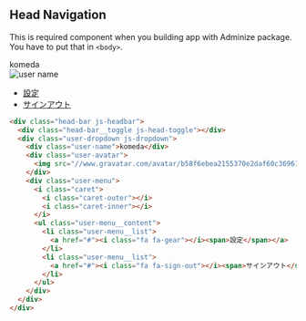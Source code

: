 <h2 id="head-nav">Head Navigation</h2>

This is required component when you building app with Adminize package.  
You have to put that in `<body>`.

<div class="docs-example">
  <div class="head-bar js-headbar">
    <div class="head-bar__toggle js-head-toggle"></div>
    <div class="user-dropdown js-dropdown">
      <div class="user-name">komeda</div>
      <div class="user-avatar">
        <img src="//www.gravatar.com/avatar/b58f6ebea2155370e2daf60c369616b1" alt="user name">
      </div>
      <div class="user-menu">
        <i class="caret">
          <i class="caret-outer"></i>
          <i class="caret-inner"></i>
        </i>
        <ul class="user-menu__content">
          <li class="user-menu__list">
            <a href="#"><i class="fa fa-gear"></i><span>設定</span></a>
          </li>
          <li class="user-menu__list">
            <a href="#"><i class="fa fa-sign-out"></i><span>サインアウト</span></a>
          </li>
        </ul>
      </div>
    </div>
  </div>
</div>

```html
<div class="head-bar js-headbar">
  <div class="head-bar__toggle js-head-toggle"></div>
  <div class="user-dropdown js-dropdown">
    <div class="user-name">komeda</div>
    <div class="user-avatar">
      <img src="//www.gravatar.com/avatar/b58f6ebea2155370e2daf60c369616b1" alt="user name">
    </div>
    <div class="user-menu">
      <i class="caret">
        <i class="caret-outer"></i>
        <i class="caret-inner"></i>
      </i>
      <ul class="user-menu__content">
        <li class="user-menu__list">
          <a href="#"><i class="fa fa-gear"></i><span>設定</span></a>
        </li>
        <li class="user-menu__list">
          <a href="#"><i class="fa fa-sign-out"></i><span>サインアウト</span></a>
        </li>
      </ul>
    </div>
  </div>
</div>
```
